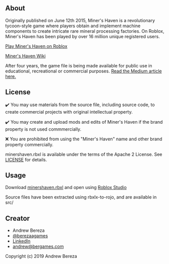 ## About
Originally published on June 12th 2015, Miner's Haven is a revolutionary tycoon-style game where players obtain and implement machine components to create intricate rare mineral processing factories. On Roblox, Miner's Haven has been played by over 16 million unique registered users.

[Play Miner's Haven on Roblox](https://www.roblox.com/games/258258996/Miners-Haven)

[Miner's Haven Wiki](https://minershaven.fandom.com/wiki/Welcome_To_The_Miner%27s_Haven_Wikia!)

After four years, the game file is being made available for public use in educational, recreational or commercial purposes. [Read the Medium article here.](https://medium.com/@berezaa/releasing-miners-haven-to-the-public-domain-b925eac1729)

## License

✔️ You may use materials from the source file, including source code, to create commercial projects with original intellectual property.

✔️ You may create and upload mods and edits of Miner's Haven if the brand property is not used commmercially.

❌ You are prohibited from using the "Miner's Haven" name and other brand property commercially.

minershaven.rbxl is available under the terms of the Apache 2 License. See [LICENSE](LICENSE) for details.

## Usage

Download [minershaven.rbxl](minershaven.rbxl) and open using [Roblox Studio](https://www.roblox.com/create)

Source files have been extracted using rbxlx-to-rojo, and are available in src/

## Creator
* Andrew Bereza
* [@berezaagames](https://twitter.com/berezaagames)
* [LinkedIn](https://www.linkedin.com/in/berezaa)
* andrew@bergames.com

Copyright (c) 2019 Andrew Bereza

